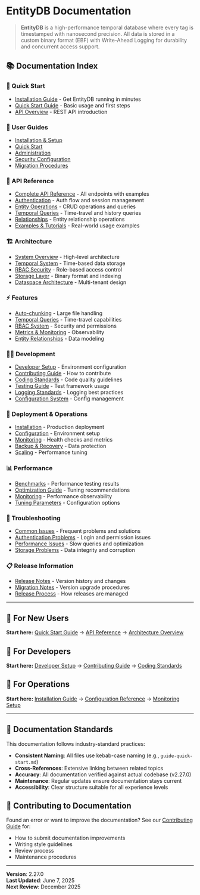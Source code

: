 # EntityDB Documentation

> **EntityDB** is a high-performance temporal database where every tag is timestamped with nanosecond precision. All data is stored in a custom binary format (EBF) with Write-Ahead Logging for durability and concurrent access support.

## 📚 Documentation Index

### 🚀 Quick Start
- [Installation Guide](guides/guide-installation.md) - Get EntityDB running in minutes
- [Quick Start Guide](guides/guide-quick-start.md) - Basic usage and first steps
- [API Overview](api/README.md) - REST API introduction

### 📖 User Guides
- [Installation & Setup](guides/guide-installation.md)
- [Quick Start](guides/guide-quick-start.md)
- [Administration](guides/guide-admin.md)
- [Security Configuration](guides/guide-security.md)
- [Migration Procedures](guides/guide-migration.md)

### 🔌 API Reference
- [Complete API Reference](api/api-reference.md) - All endpoints with examples
- [Authentication](api/api-authentication.md) - Auth flow and session management
- [Entity Operations](api/api-entities.md) - CRUD operations and queries
- [Temporal Queries](api/api-temporal.md) - Time-travel and history queries
- [Relationships](api/api-relationships.md) - Entity relationship operations
- [Examples & Tutorials](api/api-examples.md) - Real-world usage examples

### 🏗️ Architecture
- [System Overview](architecture/arch-overview.md) - High-level architecture
- [Temporal System](architecture/arch-temporal.md) - Time-based data storage
- [RBAC Security](architecture/arch-rbac.md) - Role-based access control
- [Storage Layer](architecture/arch-storage.md) - Binary format and indexing
- [Dataspace Architecture](architecture/arch-dataspace.md) - Multi-tenant design

### ⚡ Features
- [Auto-chunking](features/feature-autochunking.md) - Large file handling
- [Temporal Queries](features/feature-temporal.md) - Time-travel capabilities
- [RBAC System](features/feature-rbac.md) - Security and permissions
- [Metrics & Monitoring](features/feature-metrics.md) - Observability
- [Entity Relationships](features/feature-relationships.md) - Data modeling

### 👨‍💻 Development
- [Developer Setup](development/dev-setup.md) - Environment configuration
- [Contributing Guide](development/dev-contributing.md) - How to contribute
- [Coding Standards](development/dev-standards.md) - Code quality guidelines
- [Testing Guide](development/dev-testing.md) - Test framework usage
- [Logging Standards](development/dev-logging.md) - Logging best practices
- [Configuration System](development/dev-configuration.md) - Config management

### 🚀 Deployment & Operations
- [Installation](deployment/ops-installation.md) - Production deployment
- [Configuration](deployment/ops-configuration.md) - Environment setup
- [Monitoring](deployment/ops-monitoring.md) - Health checks and metrics
- [Backup & Recovery](deployment/ops-backup.md) - Data protection
- [Scaling](deployment/ops-scaling.md) - Performance tuning

### 📊 Performance
- [Benchmarks](performance/perf-benchmarks.md) - Performance testing results
- [Optimization Guide](performance/perf-optimization.md) - Tuning recommendations
- [Monitoring](performance/perf-monitoring.md) - Performance observability
- [Tuning Parameters](performance/perf-tuning.md) - Configuration options

### 🔧 Troubleshooting
- [Common Issues](troubleshooting/trouble-common.md) - Frequent problems and solutions
- [Authentication Problems](troubleshooting/trouble-auth.md) - Login and permission issues
- [Performance Issues](troubleshooting/trouble-performance.md) - Slow queries and optimization
- [Storage Problems](troubleshooting/trouble-storage.md) - Data integrity and corruption

### 📋 Release Information
- [Release Notes](releases/CHANGELOG.md) - Version history and changes
- [Migration Notes](releases/migration-notes.md) - Version upgrade procedures
- [Release Process](releases/release-process.md) - How releases are managed

---

## 🎯 For New Users

**Start here:** [Quick Start Guide](guides/guide-quick-start.md) → [API Reference](api/api-reference.md) → [Architecture Overview](architecture/arch-overview.md)

## 🔧 For Developers

**Start here:** [Developer Setup](development/dev-setup.md) → [Contributing Guide](development/dev-contributing.md) → [Coding Standards](development/dev-standards.md)

## 🚀 For Operations

**Start here:** [Installation Guide](deployment/ops-installation.md) → [Configuration Reference](deployment/ops-configuration.md) → [Monitoring Setup](deployment/ops-monitoring.md)

---

## 📝 Documentation Standards

This documentation follows industry-standard practices:

- **Consistent Naming**: All files use kebab-case naming (e.g., `guide-quick-start.md`)
- **Cross-References**: Extensive linking between related topics
- **Accuracy**: All documentation verified against actual codebase (v2.27.0)
- **Maintenance**: Regular updates ensure documentation stays current
- **Accessibility**: Clear structure suitable for all experience levels

## 🤝 Contributing to Documentation

Found an error or want to improve the documentation? See our [Contributing Guide](development/dev-contributing.md) for:

- How to submit documentation improvements
- Writing style guidelines
- Review process
- Maintenance procedures

---

**Version**: 2.27.0  
**Last Updated**: June 7, 2025  
**Next Review**: December 2025